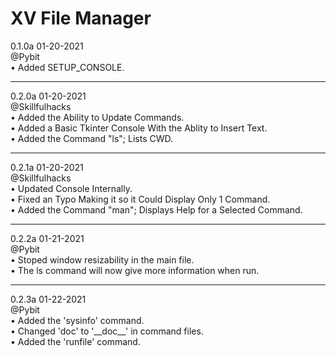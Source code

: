 XV File Manager
====

0.1.0a 01-20-2021  
@Pybit  
• Added SETUP_CONSOLE. 

---
0.2.0a 01-20-2021  
@Skillfulhacks  
• Added the Ability to Update Commands.  
• Added a Basic Tkinter Console With the Ablity to Insert Text.  
• Added the Command "ls"; Lists CWD.  

---
0.2.1a 01-20-2021  
@Skillfulhacks  
• Updated Console Internally.  
• Fixed an Typo Making it so it Could Display Only 1 Command.  
• Added the Command "man"; Displays Help for a Selected Command.  

---
0.2.2a 01-21-2021   
@Pybit   
• Stoped window resizability in the main file.   
• The ls command will now give more information when run.  

---
0.2.3a 01-22-2021   
@Pybit   
• Added the 'sysinfo' command.  
• Changed 'doc' to '\_\_doc\_\_' in command files.  
• Added the 'runfile' command.  
